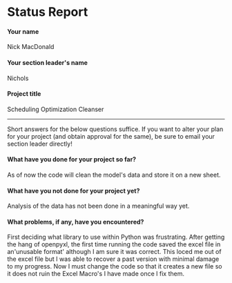 # Status Report

#### Your name

Nick MacDonald

#### Your section leader's name

Nichols

#### Project title

Scheduling Optimization Cleanser

***

Short answers for the below questions suffice. If you want to alter your plan for your project (and obtain approval for the same), be sure to email your section leader directly!

#### What have you done for your project so far?

As of now the code will clean the model's data and store it on a new sheet.

#### What have you not done for your project yet?

Analysis of the data has not been done in a meaningful way yet.

#### What problems, if any, have you encountered?

First deciding what library to use within Python was frustrating. After getting the hang of openpyxl, the first time running the code saved the excel file in an'unusable format' although I am sure it was correct. This loced me out of the excel file but I was able to recover a past version with minimal damage to my progress. Now I must change the code so that it creates a new file so it does not ruin the Excel Macro's I have made once I fix them.
